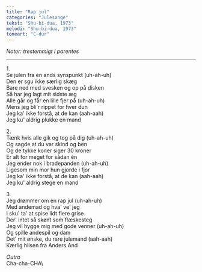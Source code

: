```yaml
---
title: "Rap jul"
categories: "Julesange"
tekst: "Shu-bi-dua, 1973"
melodi: "Shu-bi-dua, 1973"
toneart: "C-dur"
---
```

*Noter: trestemmigt i parentes*

***

1\.\
Se julen fra en ands synspunkt (uh-ah-uh)\
Den er sgu ikke særlig skæg\
Bare ned med svesken og op på disken\
Så har jeg lagt mit sidste æg\
Alle går og får en lille fjer på (uh-ah-uh)\
Mens jeg bli'r rippet for hver dun\
Jeg ka' ikke forstå, at de kan (aah-aah)\
Jeg ku' aldrig plukke en mand

2\.\
Tænk hvis alle gik og tog på dig (uh-ah-uh)\
Og sagde at du var skind og ben\
Og de tykke koner siger 30 kroner\
Er alt for meget for sådan én\
Jeg ender nok i bradepanden (uh-ah-uh)\
Ligesom min mor hun gjorde i fjor\
Jeg ka' ikke forstå, at de kan (aah-aah)\
Jeg ku' aldrig stege en mand

3\.\
Jeg drømmer om en rap jul (uh-ah-uh)\
Med andemad og hva' ve' jeg\
I sku' ta' at spise lidt flere grise\
Der' intet så skønt som flæskesteg\
Jeg vil hygge mig med gode venner (uh-ah-uh)\
Og spille andespil og dam\
Det' mit ønske, du rare julemand (aah-aah)\
Kærlig hilsen fra Anders And

*Outro*\
Cha-cha-CHA\
